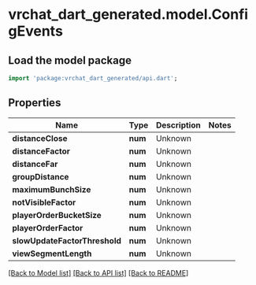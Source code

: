 # vrchat_dart_generated.model.ConfigEvents

## Load the model package
```dart
import 'package:vrchat_dart_generated/api.dart';
```

## Properties
Name | Type | Description | Notes
------------ | ------------- | ------------- | -------------
**distanceClose** | **num** | Unknown | 
**distanceFactor** | **num** | Unknown | 
**distanceFar** | **num** | Unknown | 
**groupDistance** | **num** | Unknown | 
**maximumBunchSize** | **num** | Unknown | 
**notVisibleFactor** | **num** | Unknown | 
**playerOrderBucketSize** | **num** | Unknown | 
**playerOrderFactor** | **num** | Unknown | 
**slowUpdateFactorThreshold** | **num** | Unknown | 
**viewSegmentLength** | **num** | Unknown | 

[[Back to Model list]](../README.md#documentation-for-models) [[Back to API list]](../README.md#documentation-for-api-endpoints) [[Back to README]](../README.md)


